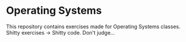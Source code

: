 # Operating Systems
This repository contains exercises made for Operating Systems classes. <br>
Shitty exercises -> Shitty code. Don't judge...
